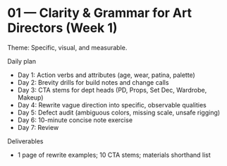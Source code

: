 # 01 — Clarity & Grammar for Art Directors (Week 1)

Theme: Specific, visual, and measurable.

Daily plan
- Day 1: Action verbs and attributes (age, wear, patina, palette)
- Day 2: Brevity drills for build notes and change calls
- Day 3: CTA stems for dept heads (PD, Props, Set Dec, Wardrobe, Makeup)
- Day 4: Rewrite vague direction into specific, observable qualities
- Day 5: Defect audit (ambiguous colors, missing scale, unsafe rigging)
- Day 6: 10-minute concise note exercise
- Day 7: Review

Deliverables
- 1 page of rewrite examples; 10 CTA stems; materials shorthand list

